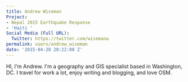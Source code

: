 ```yaml
---
title: Andrew Wiseman
Project:
- Nepal 2015 Earthquake Response
- 'Haiti '
Social Media (Full URL):
  Twitter: https://twitter.com/wisemana
permalink: users/andrew_wiseman
date: '2015-04-28 20:22:00 Z'
---
```

<p>HI, I'm Andrew. I'm a geography and GIS specialist based in Washington, DC. I travel for work a lot, enjoy writing and blogging, and love OSM.</p>

